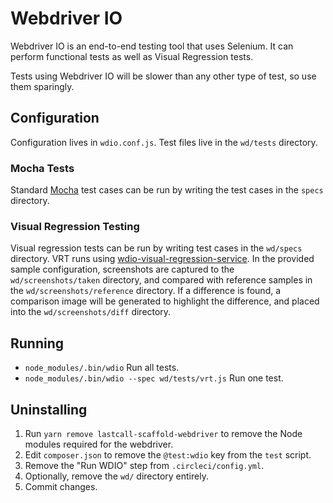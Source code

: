 Webdriver IO
============

Webdriver IO is an end-to-end testing tool that uses Selenium.  It can perform functional tests as well as Visual Regression tests.

Tests using Webdriver IO will be slower than any other type of test, so use them sparingly.

Configuration
-------------
Configuration lives in `wdio.conf.js`.  Test files live in the `wd/tests` directory.  


### Mocha Tests
Standard [Mocha](https://mochajs.org/) test cases can be run by writing the test cases in the `specs` directory.

### Visual Regression Testing
Visual regression tests can be run by writing test cases in the `wd/specs` directory.  VRT runs using [wdio-visual-regression-service](https://www.npmjs.com/package/wdio-visual-regression-service).  In the provided sample configuration, screenshots are captured to the `wd/screenshots/taken` directory, and compared with reference samples in the `wd/screenshots/reference` directory.  If a difference is found, a comparison image will be generated to highlight the difference, and placed into the `wd/screenshots/diff` directory.

Running
-------
* `node_modules/.bin/wdio` Run all tests.
* `node_modules/.bin/wdio --spec wd/tests/vrt.js` Run one test.

Uninstalling
------------
1. Run `yarn remove lastcall-scaffold-webdriver` to remove the Node modules required for the webdriver.
2. Edit `composer.json` to remove the `@test:wdio` key from the `test` script.
3. Remove the "Run WDIO" step from `.circleci/config.yml`.
4. Optionally, remove the `wd/` directory entirely.
5. Commit changes.
